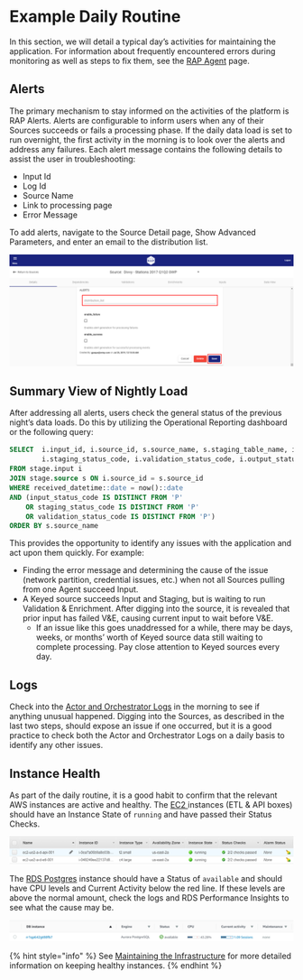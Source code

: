 # Example Daily Routine

In this section, we will detail a typical day’s activities for maintaining the application. For information about frequently encountered errors during monitoring as well as steps to fix them, see the [RAP Agent](rap-agent.md) page.

## Alerts

The primary mechanism to stay informed on the activities of the platform is RAP Alerts. Alerts are configurable to inform users when any of their Sources succeeds or fails a processing phase. If the daily data load is set to run overnight, the first activity in the morning is to look over the alerts and address any failures. Each alert message contains the following details to assist the user in troubleshooting:

* Input Id
* Log Id
* Source Name
* Link to processing page
* Error Message

To add alerts, navigate to the Source Detail page, Show Advanced Parameters, and enter an email to the distribution list.

![Add an Email to the Distribution List](../../.gitbook/assets/image%20%28179%29.png)

## Summary View of Nightly Load

After addressing all alerts, users check the general status of the previous night’s data loads. Do this by utilizing the Operational Reporting dashboard or the following query:

```sql
SELECT  i.input_id, i.source_id, s.source_name, s.staging_table_name, i.input_status_code, 
        i.staging_status_code, i.validation_status_code, i.output_status_code, *
FROM stage.input i
JOIN stage.source s ON i.source_id = s.source_id
WHERE received_datetime::date = now()::date
AND (input_status_code IS DISTINCT FROM 'P' 
    OR staging_status_code IS DISTINCT FROM 'P' 
    OR validation_status_code IS DISTINCT FROM 'P')
ORDER BY s.source_name
```

This provides the opportunity to identify any issues with the application and act upon them quickly. For example:

* Finding the error message and determining the cause of the issue \(network partition, credential issues, etc.\) when not all Sources pulling from one Agent succeed Input.
* A Keyed source succeeds Input and Staging, but is waiting to run Validation & Enrichment. After digging into the source, it is revealed that prior input has failed V&E, causing current input to wait before V&E.
  * If an issue like this goes unaddressed for a while, there may be days, weeks, or months’ worth of Keyed source data still waiting to complete processing. Pay close attention to Keyed sources every day.

## Logs

Check into the [Actor and Orchestrator Logs](checking-logs.md) in the morning to see if anything unusual happened. Digging into the Sources, as described in the last two steps, should expose an issue if one occurred, but it is a good practice to check both the Actor and Orchestrator Logs on a daily basis to identify any other issues.

## Instance Health

As part of the daily routine, it is a good habit to confirm that the relevant AWS instances are active and healthy. The [EC2 ](../maintaining-the-infrastructure/aws/ec2.md)instances \(ETL & API boxes\) should have an Instance State of `running` and have passed their Status Checks.

![Healthy EC2 Instances](../../.gitbook/assets/13.png)

The [RDS Postgres](../maintaining-the-infrastructure/postgres.md) instance should have a Status of `available` and should have CPU levels and Current Activity below the red line. If these levels are above the normal amount, check the logs and RDS Performance Insights to see what the cause may be.

![Healthy RDS  Postgres Instance](../../.gitbook/assets/14%20%281%29.png)

{% hint style="info" %}
See [Maintaining the Infrastructure](../maintaining-the-infrastructure/) for more detailed information on keeping healthy instances.
{% endhint %}

